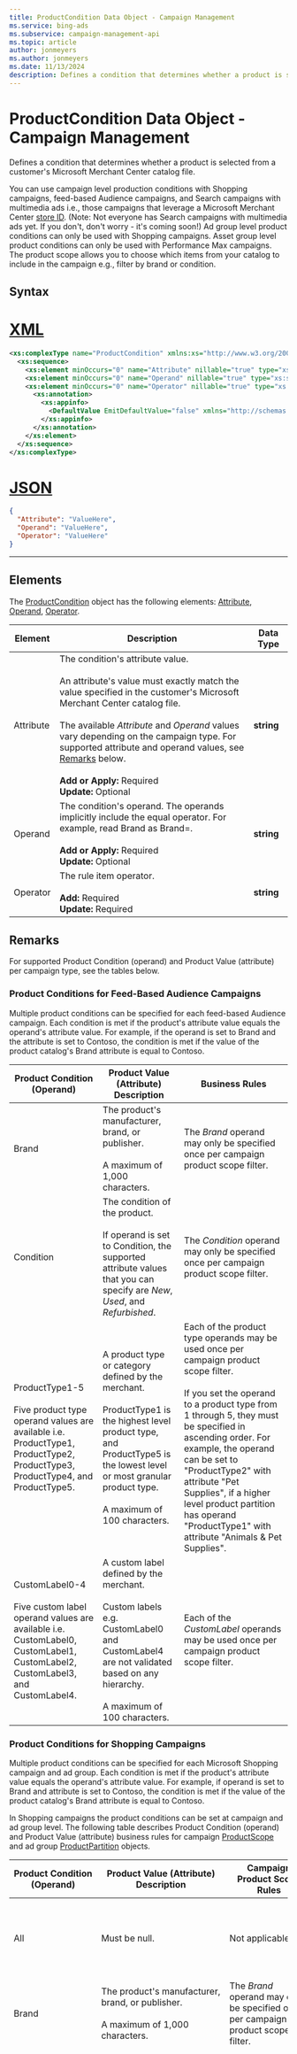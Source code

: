 ```yaml
---
title: ProductCondition Data Object - Campaign Management
ms.service: bing-ads
ms.subservice: campaign-management-api
ms.topic: article
author: jonmeyers
ms.author: jonmeyers
ms.date: 11/13/2024
description: Defines a condition that determines whether a product is selected from a customer's Microsoft Merchant Center catalog file.
---
```

# ProductCondition Data Object - Campaign Management
Defines a condition that determines whether a product is selected from a customer's Microsoft Merchant Center catalog file.

You can use campaign level production conditions with Shopping campaigns, feed-based Audience campaigns, and Search campaigns with multimedia ads i.e., those campaigns that leverage a Microsoft Merchant Center [store ID](shoppingsetting.md#storeid). (Note: Not everyone has Search campaigns with multimedia ads yet. If you don't, don't worry - it's coming soon!) Ad group level product conditions can only be used with Shopping campaigns. Asset group level product conditions can only be used with Performance Max campaigns. The product scope allows you to choose which items from your catalog to include in the campaign e.g., filter by  brand or condition.

## Syntax

# [XML](#tab/xml)

```xml
<xs:complexType name="ProductCondition" xmlns:xs="http://www.w3.org/2001/XMLSchema">
  <xs:sequence>
    <xs:element minOccurs="0" name="Attribute" nillable="true" type="xs:string" />
    <xs:element minOccurs="0" name="Operand" nillable="true" type="xs:string" />
    <xs:element minOccurs="0" name="Operator" nillable="true" type="xs:string">
      <xs:annotation>
        <xs:appinfo>
          <DefaultValue EmitDefaultValue="false" xmlns="http://schemas.microsoft.com/2003/10/Serialization/" />
        </xs:appinfo>
      </xs:annotation>
    </xs:element>
  </xs:sequence>
</xs:complexType>
```

# [JSON](#tab/json)

```json
{
  "Attribute": "ValueHere",
  "Operand": "ValueHere",
  "Operator": "ValueHere"
}
```

-----

## <a name="elements"></a>Elements

The [ProductCondition](productcondition.md) object has the following elements: [Attribute](#attribute), [Operand](#operand), [Operator](#operator).

|Element|Description|Data Type|
|-----------|---------------|-------------|
|<a name="attribute"></a>Attribute|The condition's attribute value.<br/><br/>An attribute's value must exactly match the value specified in the customer's Microsoft Merchant Center catalog file.<br/><br/>The available *Attribute* and *Operand* values vary depending on the campaign type. For supported attribute and operand values, see [Remarks](#remarks) below.<br/><br/>**Add or Apply:** Required<br/>**Update:** Optional|**string**|
|<a name="operand"></a>Operand|The condition's operand. The operands implicitly include the equal operator. For example, read Brand as Brand=.<br/><br/>**Add or Apply:** Required<br/>**Update:** Optional|**string**|
|<a name="operator"></a>Operator|The rule item operator.<br/><br/>**Add:** Required<br/>**Update:** Required|**string**|

## <a name="remarks"></a>Remarks
For supported Product Condition (operand) and Product Value (attribute) per campaign type, see the tables below.

### <a name="productconditions-audience"></a>Product Conditions for Feed-Based Audience Campaigns
Multiple product conditions can be specified for each feed-based Audience campaign. Each condition is met if the product's attribute value equals the operand's attribute value. For example, if the operand is set to Brand and the attribute is set to Contoso, the condition is met if the value of the product catalog's Brand attribute is equal to Contoso.

|Product Condition (Operand)|Product Value (Attribute) Description|Business Rules|
|----------------|-------------------------|----------------------|
|Brand|The product's manufacturer, brand, or publisher.<br/><br/>A maximum of 1,000 characters.|The *Brand* operand may only be specified once per campaign product scope filter.|
|Condition|The condition of the product.<br/><br/>If operand is set to Condition, the supported attribute values that you can specify are *New*, *Used*, and *Refurbished*.|The *Condition* operand may only be specified once per campaign product scope filter.|
|ProductType1-5<br/><br/>Five product type operand values are available i.e. ProductType1, ProductType2, ProductType3, ProductType4, and ProductType5.|A product type or category defined by the merchant.<br/><br/>ProductType1 is the highest level product type, and ProductType5 is the lowest level or most granular product type.<br/><br/>A maximum of 100 characters.|Each of the product type operands may be used once per campaign product scope filter.<br/><br/>If you set the operand to a product type from 1 through 5, they must be specified in ascending order. For example, the operand can be set to "ProductType2" with attribute "Pet Supplies", if a higher level product partition has operand "ProductType1" with attribute "Animals & Pet Supplies".|
|CustomLabel0-4<br/><br/>Five custom label operand values are available i.e. CustomLabel0, CustomLabel1, CustomLabel2, CustomLabel3, and CustomLabel4.|A custom label defined by the merchant.<br/><br/>Custom labels e.g. CustomLabel0 and CustomLabel4 are not validated based on any hierarchy.<br/><br/>A maximum of 100 characters.|Each of the *CustomLabel* operands may be used once per campaign product scope filter.|

### <a name="productconditions-shopping"></a>Product Conditions for Shopping Campaigns
Multiple product conditions can be specified for each Microsoft Shopping campaign and ad group. Each condition is met if the product's attribute value equals the operand's attribute value. For example, if operand is set to Brand and attribute is set to Contoso, the condition is met if the value of the product catalog's Brand attribute is equal to Contoso.

In Shopping campaigns the product conditions can be set at campaign and ad group level. The following table describes Product Condition (operand) and Product Value (attribute) business rules for campaign [ProductScope](productscope.md) and ad group [ProductPartition](productpartition.md) objects.

|Product Condition (Operand)|Product Value (Attribute) Description|Campaign Product Scope Rules|Ad Group Product Partition Rules|
|----------------|-------------------------|----------------------|--------------------------|
|All|Must be null.|Not applicable.|For an ad group's product partitions, the root node must have operand set to "All" and attribute set to null or empty.|
|Brand|The product's manufacturer, brand, or publisher.<br/><br/>A maximum of 1,000 characters.|The *Brand* operand may only be specified once per campaign product scope filter.|The *Brand* operand may be used in multiple branches, but may only be specified once per branch.|
|CategoryL1-5<br/><br/>Five category operand values are available i.e. CategoryL1, CategoryL2, CategoryL3, CategoryL4, and CategoryL5.|A product category defined by the Microsoft Merchant Center store. Please see [Bing Category Taxonomy](https://go.microsoft.com/fwlink?LinkId=507666) for valid category values and taxonomy.<br/><br/>CategoryL0 is the highest level category, and CategoryL4 is the lowest level or most granular category.<br/><br/>A maximum of 100 characters.|Each of the *CategoryL* operands may be used once per campaign product scope filter.<br/><br/>If you specify a product condition with operand set to a product category from 1 through 5,<br/>they must be specified in ascending order. For example, you can set the operand to "CategoryL2" with attribute "Pet Supplies", if a preceding product condition has the operand "CategoryL1" with attribute "Animals & Pet Supplies".|Each of the *CategoryL* operands may be used in multiple branches, but may only be specified once per branch. For example one branch may contain *CategoryL1* and *CategoryL2*, but may not contain another node with the CategoryL2 operand.<br/><br/>If you set the operand to a product category from 1 through 5, they must be specified in ascending order. For example, the operand can be set to "CategoryL2" with attribute "Pet Supplies", if a higher level product partition has operand "CategoryL1" with attribute "Animals & Pet Supplies".<br/><br/>The prior level product category operand doesn't need to be specified in the immediate parent partition. For example a CategoryL2 condition could be specified for a product partition if the parent of its parent specified a CategoryL1 condition.|
|Channel|The Local Inventory Ads (LIA) channel.<br/><br/>Possible values include "Local Stores" and "Online".<br/><br/>If the campaign has not opted into [Local Inventory Ads](shoppingsetting.md#localinventoryadsenabled), all offers are by default Online only (Channel=Online) and Single-channel (ChannelExclusivity=Single-channel). For more information, see the [Local Inventory Ads](https://help.ads.microsoft.com/#apex/3/en/56858/1-500) help page.|The *Channel* operand may only be specified once per campaign product scope filter.|The *Channel* operand may be used in multiple branches, but may only be specified once per branch.|
|ChannelExclusivity|The Local Inventory Ads (LIA) channel exclusivity.<br/><br/>Possible values include "Single-channel" and "Multi-channel".<br/><br/>If the campaign has not opted into [Local Inventory Ads](shoppingsetting.md#localinventoryadsenabled), all offers are by default Online only (Channel=Online) and Single-channel (ChannelExclusivity=Single-channel). For more information, see the [Local Inventory Ads](https://help.ads.microsoft.com/#apex/3/en/56858/1-500) help page.|The *ChannelExclusivity* operand may only be specified once per campaign product scope filter.|The *ChannelExclusivity* operand may be used in multiple branches, but may only be specified once per branch.|
|Condition|The condition of the product.<br/><br/>If operand is set to Condition, the supported attribute values that you can specify are *New*, *Used*, and *Refurbished*.|The *Condition* operand may only be specified once per campaign product scope filter.|The *Condition* operand may be used in multiple branches, but may only be specified once per branch.|
|CustomLabel0-4<br/><br/>Five custom label operand values are available i.e. CustomLabel0, CustomLabel1, CustomLabel2, CustomLabel3, and CustomLabel4.|A custom label defined by the merchant.<br/><br/>Custom labels e.g. CustomLabel0 and CustomLabel4 are not validated based on any hierarchy.<br/><br/>A maximum of 100 characters.<br/><br/>This operand is not applicable with [Sponsored Products](../guides/product-ads.md#setup-cooperative).|Each of the *CustomLabel* operands may be used once per campaign product scope filter.|Each of the *CustomLabel* operands may be used in multiple branches, but may only be specified once per branch. For example one branch may contain *CustomLabel0* and *CustomLabel1*, but may not contain another node with the *CustomLabel1* operand.|
|GTIN|The Global Trade Item Number defined by the merchant.<br/><br/>The GTIN field has a limit of 50 characters, with each GTIN value having up to 14 digits.<br/><br/>This operand is only applicable with [Sponsored Products](../guides/product-ads.md#setup-cooperative).|The *GTIN* operand may only be specified once per campaign product scope filter.|The *GTIN* operand may be used in multiple branches, but may only be specified once per branch.|
|Id|The product identifier defined by the merchant.<br/><br/>A maximum of 1,000 characters.|The *Id* operand may only be specified once per campaign product scope filter.|The *Id* operand may be used in multiple branches, but may only be specified once per branch.|
|MPN|The Global Trade Item Number defined by the merchant.<br/><br/>A maximum of 70 characters.<br/><br/>This operand is only applicable with [Sponsored Products](../guides/product-ads.md#setup-cooperative).|The *MPN* operand may only be specified once per campaign product scope filter.|The *MPN* operand may be used in multiple branches, but may only be specified once per branch.|
|ProductType1-5<br/><br/>Five product type operand values are available i.e. ProductType1, ProductType2, ProductType3, ProductType4, and ProductType5.|A product type or category defined by the merchant.<br/><br/>ProductType1 is the highest level product type, and ProductType5 is the lowest level or most granular product type.<br/><br/>A maximum of 100 characters.<br/><br/>This operand is not applicable with [Sponsored Products](../guides/product-ads.md#setup-cooperative).|Each of the product type operands may be used once per campaign product scope filter.<br/><br/>If you specify a product condition with operand set to a product type from 1 through 5,<br/>they must be specified in ascending order. For example, you can set the operand to "ProductType2" with attribute "Pet Supplies", if a preceding product condition has the operand "ProductType1" with attribute "Animals & Pet Supplies".|Each of the *ProductType* operands may be used in multiple branches, but may only be specified once per branch. For example one branch may contain *ProductType1* and *ProductType2*, but may not contain another node with the *ProductType2* operand.<br/><br/>If you set the operand to a product type from 1 through 5, they must be specified in ascending order. For example, the operand can be set to "ProductType2" with attribute "Pet Supplies", if a higher level product partition has operand "ProductType1" with attribute "Animals & Pet Supplies".<br/><br/>The prior level product type operand doesn't need to be specified in the immediate parent partition. For example a ProductType2 condition could be specified for a product partition if the parent of its parent specified a ProductType1 condition.|

### <a name="productconditions-search"></a>Product Conditions for Search Campaigns

> [!NOTE]
> Not everyone has this feature yet. If you don't, don't worry - it's coming soon!

Multiple product conditions can be specified for each Microsoft Search campaign with multimedia ads. Each condition is met if the product's attribute value equals the operand's attribute value. For example, if operand is set to Brand and attribute is set to Contoso, the condition is met if the value of the product catalog's Brand attribute is equal to Contoso.

In Search campaigns the product conditions can be set at campaign level. The following table describes Product Condition (operand) and Product Value (attribute) business rules for campaign [ProductScope](productscope.md) objects.

|Product Condition (Operand)|Product Value (Attribute) Description|Campaign Product Scope Rules|
|----------------|-------------------------|----------------------|
|Brand|The product's manufacturer, brand, or publisher.<br/><br/>A maximum of 1,000 characters.|The *Brand* operand may only be specified once per campaign product scope filter.|
|CategoryL1<br/><br/>One category operand value is available i.e. CategoryL1.|A product category defined by the Microsoft Merchant Center store. Please see [Bing Category Taxonomy](https://go.microsoft.com/fwlink?LinkId=507666) for valid category values and taxonomy.<br/><br/>A maximum of 100 characters.|Each of the *CategoryL* operands may be used once per campaign product scope filter.|
|Channel|The Local Inventory Ads (LIA) channel.<br/><br/>Possible values include "Local Stores" and "Online".<br/><br/>If the campaign has not opted into [Local Inventory Ads](shoppingsetting.md#localinventoryadsenabled), all offers are by default Online only (Channel=Online) and Single-channel (ChannelExclusivity=Single-channel). For more information, see the [Local Inventory Ads](https://help.ads.microsoft.com/#apex/3/en/56858/1-500) help page.|The *Channel* operand may only be specified once per campaign product scope filter.|
|ChannelExclusivity|The Local Inventory Ads (LIA) channel exclusivity.<br/><br/>Possible values include "Single-channel" and "Multi-channel".<br/><br/>If the campaign has not opted into [Local Inventory Ads](shoppingsetting.md#localinventoryadsenabled), all offers are by default Online only (Channel=Online) and Single-channel (ChannelExclusivity=Single-channel). For more information, see the [Local Inventory Ads](https://help.ads.microsoft.com/#apex/3/en/56858/1-500) help page.|The *ChannelExclusivity* operand may only be specified once per campaign product scope filter.|
|Condition|The condition of the product.<br/><br/>If operand is set to Condition, the supported attribute values that you can specify are *New*, *Used*, and *Refurbished*.|The *Condition* operand may only be specified once per campaign product scope filter.|
|CustomLabel0-4<br/><br/>Five custom label operand values are available i.e. CustomLabel0, CustomLabel1, CustomLabel2, CustomLabel3, and CustomLabel4.|A custom label defined by the merchant.<br/><br/>Custom labels e.g. CustomLabel0 and CustomLabel4 are not validated based on any hierarchy.<br/><br/>A maximum of 100 characters.<br/><br/>This operand is not applicable with [Sponsored Products](../guides/product-ads.md#setup-cooperative).|Each of the *CustomLabel* operands may be used once per campaign product scope filter.|
|Id|The product identifier defined by the merchant.<br/><br/>A maximum of 1,000 characters.|The *Id* operand may only be specified once per campaign product scope filter.|
|ProductType1<br/><br/>One product type operand values is available i.e. ProductType1.|A product type or category defined by the merchant.<br/><br/>ProductType1 is the highest level product type.<br/><br/>A maximum of 100 characters.<br/><br/>This operand is not applicable with [Sponsored Products](../guides/product-ads.md#setup-cooperative).|Each of the product type operands may be used once per campaign product scope filter.|

### <a name="productconditions-pmax"></a>Product Conditions for Performance Max Campaigns

Multiple product conditions can be specified for each Microsoft Performance Max asset group. Each condition is met if the product's attribute value equals the operand's attribute value. For example, if operand is set to Brand and attribute is set to Contoso, the condition is met if the value of the product catalog's Brand attribute is equal to Contoso.

In Performance Max campaigns the product conditions can be set only at asset group level. The following table describes Product Condition (operand) and Product Value (attribute) business rules for asset group [AssetGroupListingGroup](assetgrouplistinggroup.md) objects. 

|Product Condition (Operand)|Product Value (Attribute) Description|Asset Group Product Partition Rules |
|----------------|-------------------------|----------------------|
|All|Must be null.|For an asset group's product partitions, the root node must have operand set to *All* and attribute set to null or empty.|
|Brand|The product's manufacturer, brand, or publisher.<br/><br/>A maximum of 1,000 characters.|For an asset group's product partitions, the root node must have operand set to *All* and attribute set to null or empty.|
|CategoryL1-5<br/><br/>Five category operand values are available i.e. CategoryL1, CategoryL2, CategoryL3, CategoryL4, and CategoryL5.|A product category defined by the Microsoft Merchant Center store. Please see [Bing Category Taxonomy](https://go.microsoft.com/fwlink?LinkId=507666) for valid category values and taxonomy.<br/><br/>CategoryL0 is the highest level category, and CategoryL4 is the lowest level or most granular category.<br/><br/>A maximum of 100 characters.|Each of the *CategoryL* operands may be used in multiple branches.<br/><br/>Each of the *CategoryL* operands may be used in multiple branches but may only be specified once per branch. For example, one branch may contain *CategoryL1* and *CategoryL2*, but may not contain another node with the *CategoryL2* operand.<br/><br/>If you set the operand to a product category from 1 through 5, they must be specified in ascending order. For example, the operand can be set to *CategoryL2* with the attribute *Pet Supplies*, if a higher-level product partition has operand *CategoryL1* with attribute *Animals & Pet Supplies*.<br/><br/>The prior level product category operand doesn't need to be specified in the immediate parent partition. For example, a *CategoryL2* condition could be specified for a product partition if the parent of its parent specified a *CategoryL1* condition.|
|Channel|The Local Inventory Ads (LIA) channel.<br/><br/>Possible values include "Local Stores" and "Online".<br/><br/>If the campaign has not opted into [Local Inventory Ads](shoppingsetting.md#localinventoryadsenabled), all offers are by default Online only (Channel=Online) and Single-channel (ChannelExclusivity=Single-channel). For more information, see the [Local Inventory Ads](https://help.ads.microsoft.com/#apex/3/en/56858/1-500) help page.|The *Channel* operand may be used in multiple branches, but may only be specified once per branch.|
|ChannelExclusivity|The Local Inventory Ads (LIA) channel exclusivity.<br/><br/>Possible values include "Single-channel" and "Multi-channel".<br/><br/>If the campaign has not opted into [Local Inventory Ads](shoppingsetting.md#localinventoryadsenabled), all offers are by default Online only (Channel=Online) and Single-channel (ChannelExclusivity=Single-channel). For more information, see the [Local Inventory Ads](https://help.ads.microsoft.com/#apex/3/en/56858/1-500) help page.|The *ChannelExclusivity* operand may be used in multiple branches, but may only be specified once per branch.|
|Condition|The condition of the product.<br/><br/>If operand is set to Condition, the supported attribute values that you can specify are *New*, *Used*, and *Refurbished*.|The *Condition* operand may be used in multiple branches, but may only be specified once per branch.|
|CustomLabel0-4<br/><br/>Five custom label operand values are available i.e. CustomLabel0, CustomLabel1, CustomLabel2, CustomLabel3, and CustomLabel4.|A custom label defined by the merchant.<br/><br/>Custom labels e.g. CustomLabel0 and CustomLabel4 are not validated based on any hierarchy.<br/><br/>A maximum of 100 characters.|Each of the *CustomLabel* operands may be used in multiple branches, but may only be specified once per branch. For example, one branch may contain *CustomLabel0* and *CustomLabel1*, but may not contain another node with the *CustomLabel1* operand.|
|Id|The product identifier defined by the merchant.<br/><br/>A maximum of 1,000 characters.|The *Id* operand may be used in multiple branches, but may only be specified once per branch.|
|ProductType1-5<br/><br/>Five product type operand values are available i.e. ProductType1, ProductType2, ProductType3, ProductType4, and ProductType5.|A product type or category defined by the merchant.<br/><br/>ProductType1 is the highest level product type, and ProductType5 is the lowest level or most granular product type.<br/><br/>A maximum of 100 characters.|Each of the *ProductType* operands may be used in multiple branches, but may only be specified once per branch. For example one branch may contain *ProductType1* and *ProductType2*, but may not contain another node with the *ProductType2* operand.<br/><br/>If you set the operand to a product type from 1 through 5, they must be specified in ascending order. For example, the operand can be set to *ProductType2* with attribute *Pet Supplies*, if a higher-level product partition has operand *ProductType1* with attribute *Animals & Pet Supplies*.<br/><br/>The prior level product type operand doesn't need to be specified in the immediate parent partition. For example, a *ProductType2* condition could be specified for a product partition if the parent of its parent specified a *ProductType1* condition.|

## Requirements
Service: [CampaignManagementService.svc v13](https://campaign.api.bingads.microsoft.com/Api/Advertiser/CampaignManagement/v13/CampaignManagementService.svc)  
Namespace: https\://bingads.microsoft.com/CampaignManagement/v13  

## Used By
[AssetGroupListingGroup](assetgrouplistinggroup.md)  
[ProductPartition](productpartition.md)  
[ProductScope](productscope.md)  
